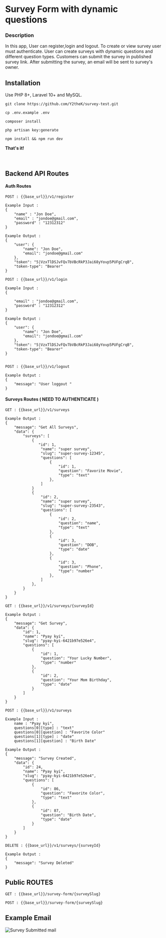 # Survey Form with dynamic questions

### Description
In this app, 
User can register,login and logout.
To create or view survey user must authenticate.
User can create surveys with dynamic questions and different question types.
Customers can submit the survey in published survey link.
After submitting the survey, an email will be sent to survey's owner.

## Installation

Use PHP 8+, Laravel 10+ and MySQL.

```shell
git clone https://github.com/Y2theK/survey-test.git
```

```shell
cp .env.example .env
```
```shell
composer install
```

```shell
php artisan key:generate
```

```shell
npm install && npm run dev
```

**That's it!**

<br/>

## Backend API Routes

#### Auth Routes

```shell
POST : {{base_url}}/v1/register 

Example Input : 
{
    "name" : "Jon Doe",
    "email" : "jondoe@gmail.com",
    "password" : "12312312"
}

Example Output : 
{
    "user": {
        "name": "Jon Doe",
        "email": "jondoe@gmail.com"
    },
    "token": "5|VzxTlDSJvFQv7bVBcRkP3Jai68yYovp5PUFgCrqB",
    "token-type": "Bearer"
}
```

```shell
POST : {{base_url}}/v1/login

Example Input : 
{
    
    "email" : "jondoe@gmail.com",
    "password" : "12312312"
}

Example Output : 
{
    "user": {
        "name": "Jon Doe",
        "email": "jondoe@gmail.com"
    },
    "token": "5|VzxTlDSJvFQv7bVBcRkP3Jai68yYovp5PUFgCrqB",
    "token-type": "Bearer"
}
```

```shell

POST : {{base_url}}/v1/logout

Example Output : 
{
    "message": "User loggout "
}
```

#### Surveys Routes ( NEED TO AUTHENTICATE )

```shell
GET : {{base_url}}/v1/surveys

Example Output : 
{
    "message": "Get All Surveys",
    "data": {
        "surveys": [
            {
               "id": 1,
                "name": "super survey",
                "slug": "super-survey-12345",
                "questions": [
                    {
                        "id": 1,
                        "question": "Favorite Movie",
                        "type": "text"
                    },
                ]
            }
            {
                "id": 2,
                "name": "super survey",
                "slug": "super-survey-23543",
                "questions": [
                    {
                        "id": 2,
                        "question": "name",
                        "type": "text"
                    },
                    {
                        "id": 3,
                        "question": "DOB",
                        "type": "date"
                    },
                    {
                        "id": 3,
                        "question": "Phone",
                        "type": "number"
                    },
                ]
            },
        }
    }
}

```

```shell
GET : {{base_url}}/v1/surveys/{surveyId}

Example Output : 
{
    "message": "Get Survey",
    "data": {
        "id": 1,
        "name": "Pyay kyi",
        "slug": "pyay-kyi-6421b97e526e4",
        "questions": [
            {
                "id": 1,
                "question": "Your Lucky Number",
                "type": "number"
            },
            {
                "id": 2,
                "question": "Your Mom Birthday",
                "type": "date"
            }
        ]
    }
}
```

```shell
POST : {{base_url}}/v1/surveys

Example Input : 
    name : "Pyay kyi",
    questions[0][type] : "text"
    questions[0][question] : "Favorite Color"
    questions[1][type] : "date"
    questions[1][question] : "Birth Date"
    
Example Output : 
{
    "message": "Survey Created",
    "data": {
        "id": 24,
        "name": "Pyay kyi",
        "slug": "pyay-kyi-6421b97e526e4",
        "questions": [
            {
                "id": 86,
                "question": "Favorite Color",
                "type": "text"
            },
            {
                "id": 87,
                "question": "Birth Date",
                "type": "date"
            }
        ]
    }
}
```

```shell
DELETE : {{base_url}}/v1/surveys/{surveyId}

Example Output : 
{
    "message": "Survey Deleted"
}

```

## Public ROUTES
```shell
GET : {{base_url}}/survey-form/{surveySlug}

POST : {{base_url}}/survey-form/{surveySlug}
```

## Example Email
 ![Survey Submitted mail](https://.png)